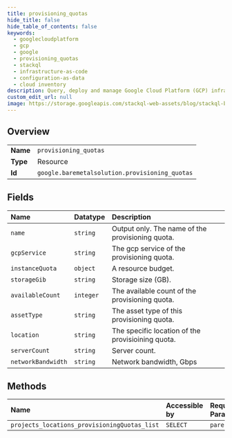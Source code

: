 ```yaml
---
title: provisioning_quotas
hide_title: false
hide_table_of_contents: false
keywords:
  - googlecloudplatform
  - gcp
  - google
  - provisioning_quotas
  - stackql
  - infrastructure-as-code
  - configuration-as-data
  - cloud inventory
description: Query, deploy and manage Google Cloud Platform (GCP) infrastructure and resources using SQL
custom_edit_url: null
image: https://storage.googleapis.com/stackql-web-assets/blog/stackql-blog-post-featured-image.png
---
```

  
    

## Overview
<table><tbody>
<tr><td><b>Name</b></td><td><code>provisioning_quotas</code></td></tr>
<tr><td><b>Type</b></td><td>Resource</td></tr>
<tr><td><b>Id</b></td><td><code>google.baremetalsolution.provisioning_quotas</code></td></tr>
</tbody></table>

## Fields
| Name | Datatype | Description |
|:-----|:---------|:------------|
| `name` | `string` | Output only. The name of the provisioning quota. |
| `gcpService` | `string` | The gcp service of the provisioning quota. |
| `instanceQuota` | `object` | A resource budget. |
| `storageGib` | `string` | Storage size (GB). |
| `availableCount` | `integer` | The available count of the provisioning quota. |
| `assetType` | `string` | The asset type of this provisioning quota. |
| `location` | `string` | The specific location of the provisioining quota. |
| `serverCount` | `string` | Server count. |
| `networkBandwidth` | `string` | Network bandwidth, Gbps |
## Methods
| Name | Accessible by | Required Params |
|:-----|:--------------|:----------------|
| `projects_locations_provisioningQuotas_list` | `SELECT` | `parent` |
